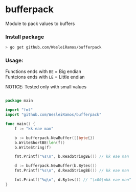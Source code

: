 # bufferpack

Module to pack values to buffers

### Install package

``` bash
> go get github.com/WesleiRamos/bufferpack
```

### Usage:

Functions ends with `BE` = Big endian<br>
Funtcions ends with `LE` = Little endian

NOTICE: Tested only with small values

``` go

package main

import "fmt"
import "github.com/WesleiRamos/bufferpack"

func main() {
	f := "kk eae man"

	b := bufferpack.NewBuffer([]byte{})
	b.WriteShortBE(len(f))
	b.WriteString(f)

	fmt.Printf("%s\n", b.ReadStringBE()) // kk eae man

	d := bufferpack.NewBuffer(b.Bytes())
	fmt.Printf("%s\n", d.ReadStringBE()) // kk eae man

	fmt.Printf("%q\n", d.Bytes()) // "\x00\nkk eae man"
}
```
